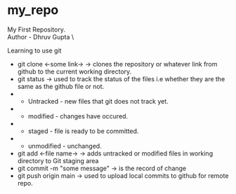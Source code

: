 # my_repo
My First Repository.\
Author - Dhruv Gupta \

Learning to use git 

- git clone <-some link-> -> clones the repository or whatever link from github to the current working directory.
- git status -> used to track the status of the files i.e whether they are the same as the github file or not.
- - Untracked - new files that git does not track yet.
- - modified - changes have occured.
- - staged - file is ready to be committed.
- - unmodified - unchanged.
- git add <-file name-> -> adds untracked or modified files in working directory to Git staging area
- git commit -m "some message" -> is the record of change
- git push origin main -> used to upload local commits to github for remote repo.